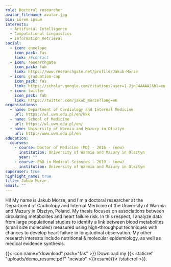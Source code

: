 ```yaml
---
role: Doctoral researcher
avatar_filename: avatar.jpg
bio: Lorem ipsum
interests:
  - Artificial Intelligence
  - Computational Linguistics
  - Information Retrieval
social:
  - icon: envelope
    icon_pack: fas
    link: /#contact
  - icon: researchgate
    icon_pack: fab
    link: https://www.researchgate.net/profile/Jakub-Morze
  - icon: graduation-cap
    icon_pack: fas
    link: https://scholar.google.com/citations?user=1-JjnJ4AAAAJ&hl=en
  - icon: twitter
    icon_pack: fab
    link: https://twitter.com/jakub_morze?lang=en
organizations:
  - name: Department of Cardiology and Internal Medicine
    url: https://wl.uwm.edu.pl/en/kkk
  - name: School of Medicine
    url: https://wl.uwm.edu.pl/en/
  - name: University of Warmia and Mazury in Olsztyn
    url: http://www.uwm.edu.pl/en
education:
  courses:
    - course: Doctor of Medicine (MD) - 2016 - (now)
      institution: University of Warmia and Mazury in Olsztyn
      year: ""
    - course: PhD in Medical Sciences - 2019 - (now)
      institution: University of Warmia and Mazury in Olsztyn
superuser: true
highlight_name: true
title: Jakub Morze
email: ""
---
```

Hi! My name is Jakub Morze, and I'm a doctoral researcher at the Department of Cardiology and Internal Medicine of the University of Warmia and Mazury in Olsztyn, Poland. My thesis focuses on associations between circulating metabolites and heart failure risk. In this respect, I analyze data from large populational studies to identify a link between blood metabolites (small size molecules) measured using high-throughput techniques with chances to develop heart failure in longitudinal observation. My other research interests include nutritional & molecular epidemiology, as well as medical evidence synthesis.

{{< icon name="download" pack="fas" >}} Download my {{< staticref "uploads/demo_resume.pdf" "newtab" >}}resumé{{< /staticref >}}.